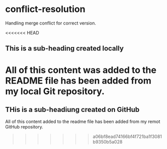 # conflict-resolution
Handling merge conflict for correct version.

<<<<<<< HEAD
## This is a sub-heading created locally

All of this content was added to the README file has been added from my local Git repository.
=======
## THis is a sub-headiung created on GitHub

All of this content added to the readme file has been added from my remot GitHub repository.
>>>>>>> a06bf8ead74166bf4f721ba1f3081b9350b5a028
